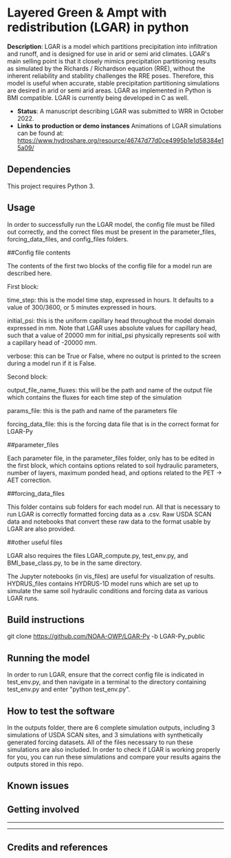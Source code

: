 

# Layered Green & Ampt with redistribution (LGAR) in python

**Description**:  LGAR is a model which partitions precipitation into infiltration and runoff, and is designed for use in arid or semi arid climates. LGAR's main selling point is that it closely mimics precipitation partitioning results as simulated by the Richards / Richardson equation (RRE), without the inherent reliability and stability challenges the RRE poses. Therefore, this model is useful when accurate, stable precipitation partitioning simulations are desired in arid or semi arid areas. LGAR as implemented in Python is BMI compatible. LGAR is currently being developed in C as well.

  - **Status**:  A manuscript describing LGAR was submitted to WRR in October 2022.
  - **Links to production or demo instances** Animations of LGAR simulations can be found at: https://www.hydroshare.org/resource/46747d77d0ce4995b1e1d58384e15a09/


## Dependencies

This project requires Python 3.

## Usage

In order to successfully run the LGAR model, the config file must be filled out correctly, and the correct files must be present in the parameter_files, forcing_data_files, and config_files folders.



##Config file contents

The contents of the first two blocks of the config file for a model run are described here.

First block:

time_step: this is the model time step, expressed in hours. It defaults to a value of 300/3600, or 5 minutes expressed in hours.

initial_psi: this is the uniform capillary head throughout the model domain expressed in mm. Note that LGAR uses absolute values for capillary head, such that a value of 20000 mm for initial_psi physically represents soil with a capillary head of -20000 mm.

verbose: this can be True or False, where no output is printed to the screen during a model run if it is False.

Second block:

output_file_name_fluxes: this will be the path and name of the output file which contains the fluxes for each time step of the simulation

params_file: this is the path and name of the parameters file

forcing_data_file: this is the forcing data file that is in the correct format for LGAR-Py


##parameter_files

Each parameter file, in the parameter_files folder, only has to be edited in the first block, which contains options related to soil hydraulic parameters, number of layers, maximum ponded head, and options related to the PET -> AET correction.


##forcing_data_files

This folder contains sub folders for each model run. All that is necessary to run LGAR is correctly formatted forcing data as a .csv. Raw USDA SCAN data and notebooks that convert these raw data to the format usable by LGAR are also provided.

##other useful files

LGAR also requires the files LGAR_compute.py, test_env.py, and BMI_base_class.py, to be in the same directory.

The Jupyter notebooks (in vis_files) are useful for visualization of results. HYDRUS_files contains HYDRUS-1D model runs which are set up to simulate the same soil hydraulic conditions and forcing data as various LGAR runs.


## Build instructions
git clone https://github.com/NOAA-OWP/LGAR-Py -b LGAR-Py_public


## Running the model

In order to run LGAR, ensure that the correct config file is indicated in test_env.py, and then navigate in a terminal to the directory containing test_env.py and enter "python test_env.py".



## How to test the software

In the outputs folder, there are 6 complete simulation outputs, including 3 simulations of USDA SCAN sites, and 3 simulations with synthetically generated forcing datasets. All of the files necessary to run these simulations are also included. In order to check if LGAR is working properly for you, you can run these simulations and compare your results agains the outputs stored in this repo.

## Known issues



## Getting involved




----




----

## Credits and references
